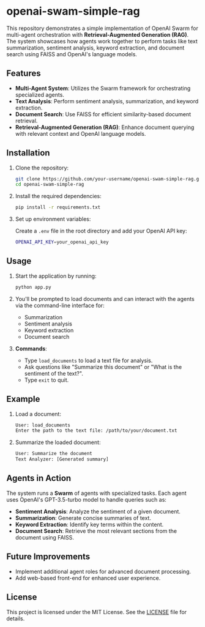 # openai-swam-simple-rag

This repository demonstrates a simple implementation of OpenAI Swarm for multi-agent orchestration with **Retrieval-Augmented Generation (RAG)**. The system showcases how agents work together to perform tasks like text summarization, sentiment analysis, keyword extraction, and document search using FAISS and OpenAI's language models.

## Features

- **Multi-Agent System**: Utilizes the Swarm framework for orchestrating specialized agents.
- **Text Analysis**: Perform sentiment analysis, summarization, and keyword extraction.
- **Document Search**: Use FAISS for efficient similarity-based document retrieval.
- **Retrieval-Augmented Generation (RAG)**: Enhance document querying with relevant context and OpenAI language models.

## Installation

1. Clone the repository:

    ```bash
    git clone https://github.com/your-username/openai-swam-simple-rag.git
    cd openai-swam-simple-rag
    ```

2. Install the required dependencies:

    ```bash
    pip install -r requirements.txt
    ```

3. Set up environment variables:

    Create a `.env` file in the root directory and add your OpenAI API key:

    ```bash
    OPENAI_API_KEY=your_openai_api_key
    ```

## Usage

1. Start the application by running:

    ```bash
    python app.py
    ```

2. You'll be prompted to load documents and can interact with the agents via the command-line interface for:

    - Summarization
    - Sentiment analysis
    - Keyword extraction
    - Document search

3. **Commands**:
    - Type `load_documents` to load a text file for analysis.
    - Ask questions like "Summarize this document" or "What is the sentiment of the text?".
    - Type `exit` to quit.

## Example

1. Load a document:
    
    ```bash
    User: load_documents
    Enter the path to the text file: /path/to/your/document.txt
    ```

2. Summarize the loaded document:

    ```bash
    User: Summarize the document
    Text Analyzer: [Generated summary]
    ```

## Agents in Action

The system runs a **Swarm** of agents with specialized tasks. Each agent uses OpenAI's GPT-3.5-turbo model to handle queries such as:

- **Sentiment Analysis**: Analyze the sentiment of a given document.
- **Summarization**: Generate concise summaries of text.
- **Keyword Extraction**: Identify key terms within the content.
- **Document Search**: Retrieve the most relevant sections from the document using FAISS.

## Future Improvements

- Implement additional agent roles for advanced document processing.
- Add web-based front-end for enhanced user experience.

## License

This project is licensed under the MIT License. See the [LICENSE](LICENSE) file for details.
